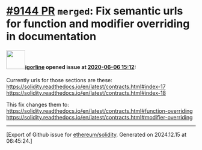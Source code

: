 # [\#9144 PR](https://github.com/ethereum/solidity/pull/9144) `merged`: Fix semantic urls for function and modifier overriding in documentation

#### <img src="https://avatars.githubusercontent.com/u/1465430?u=08b17526a669f142e76e4b35b62db741a88cf422&v=4" width="50">[igorline](https://github.com/igorline) opened issue at [2020-06-06 15:12](https://github.com/ethereum/solidity/pull/9144):

Currently urls for those sections are these:
https://solidity.readthedocs.io/en/latest/contracts.html#index-17
https://solidity.readthedocs.io/en/latest/contracts.html#index-18

This fix changes them to:
https://solidity.readthedocs.io/en/latest/contracts.html#function-overriding
https://solidity.readthedocs.io/en/latest/contracts.html#modifier-overriding




-------------------------------------------------------------------------------



[Export of Github issue for [ethereum/solidity](https://github.com/ethereum/solidity). Generated on 2024.12.15 at 06:45:24.]
